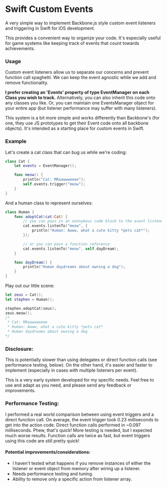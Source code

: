 Swift Custom Events
===================

A very simple way to implement Backbone.js style custom event listeners and triggering in Swift for iOS development.

This provides a convenient way to organize your code.  It's especially useful for game systems like keeping track of events that count towards achievements.

### Usage

Custom event listeners allow us to separate our concerns and prevent function call spaghetti.  We can keep the event agnostic while we add and remove functionality.

**I prefer creating an 'Events' property of type EventManager on each Class you wish to track.**  Alternatively, you can also inherit this code onto any classes you like.  Or, you can maintain one EventsManager object for your entire app (but listener performance may suffer with many listeners).

This system is a bit more simple and works differently than Backbone's (for one, they use JS prototypes to get their Event code onto all backbone objects).  It's intended as a starting place for custom events in Swift.

### Example

Let's create a cat class that can bug us while we're coding:

```swift
class Cat {
    let events = EventManager();

    func meow() {
        println("Cat: MRaawwweeee");
        self.events.trigger("meow");
    }
}
```

And a human class to represent ourselves:

```swift
class Human {
    func adoptCat(cat:Cat) {
        // you can pass in an anonymous code block to the event listener
        cat.events.listenTo("meow", {
            println("Human: Awww, what a cute kitty *pets cat*");
        });

        // or you can pass a function reference
        cat.events.listenTo("meow", self.dayDream);
    }

    func dayDream() {
        println("Human daydreams about owning a dog");
    }
}
```

Play out our little scene:

```swift
let zeus = Cat();
let stephen = Human();

stephen.adoptCat(zeus);
zeus.meow();
/*
 * Cat: MRaawwweeee
 * Human: Awww, what a cute kitty *pets cat*
 * Human daydreams about owning a dog
*/
```

### Disclosure:

This is potentially slower than using delegates or direct function calls (see performance testing, below).  On the other hand, it's easier and faster to implement (especially in cases with multiple listeners per event).

This is a very early system developed for my specific needs.  Feel free to use and adapt as you need, and please send any feedback or improvements.

### Performance Testing:

I performed a real world comparison between using event triggers and a direct function call.  On average, the event trigger took 0.23 milliseconds to get into the action code.  Direct function calls performed in ~0.097 milliseconds.  Phew, that's quick!  More testing is needed, but I expected much worse results.  Function calls are twice as fast, but event triggers using this code are still pretty quick!  

#### Potential improvements/considerations:
- I haven't tested what happens if you remove instances of either the listener or event object from memory after wiring up a listener.
- Needs performance testing and tuning.
- Ability to remove only a specific action from listener array.
